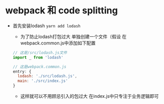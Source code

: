 # webpack 和 code splitting

* 首先安装lodash
  `yarn add lodash`
  * 为了防止lodash打包过大 单独创建一个文件（假设 在webpack.common.js中添加如下配置

  ```js
  // 这是/src/lodash.js文件
  import _ from 'lodash'
  ```

  ```js
  // 这是webpack.common.js
  entry: {
    lodash: './src/lodash.js',
    main: './src/index.js'
  }
  ```

  * 这样就可以不用顾忌引入的包过大 在index.js中只专注于业务逻辑即可
